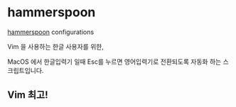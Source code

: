 # hammerspoon

[hammerspoon](https://www.hammerspoon.org) configurations

Vim 을 사용하는 한글 사용자를 위한,

MacOS 에서 한글입력기 일때 Esc를 누르면 영어입력기로 전환되도록 자동화 하는 스크립트입니다.

## Vim 최고!
